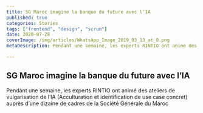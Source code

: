 ```yaml
---
title: SG Maroc imagine la banque du future avec l’IA
published: true
categories: Stories
tags: ["frontend", "design", "scrum"]
date: 2020-07-28
coverImage: /img/articles/WhatsApp_Image_2019_03_13_at_0.png
metaDescription: Pendant une semaine, les experts RINTIO ont animé des ateliers de vulgarisation de l’IA (Acculturation et identification de use case concret) auprès d’une dizaine de cadres de la Société Générale du Maroc

---
```


## SG Maroc imagine la banque du future avec l’IA

Pendant une semaine, les experts RINTIO ont animé des ateliers de vulgarisation de l’IA (Acculturation et identification de use case concret) auprès d’une dizaine de cadres de la Société Générale du Maroc
